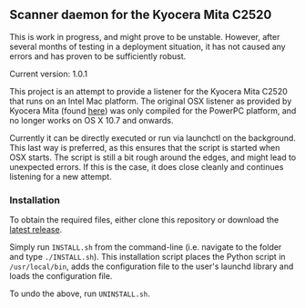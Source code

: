 ## Scanner daemon for the Kyocera Mita C2520

This is work in progress, and might prove to be unstable. However, after several months of testing in a deployment situation, it has not caused any errors and has proven to be sufficiently robust.

Current version: 1.0.1

This project is an attempt to provide a listener for the Kyocera Mita C2520 that runs on an Intel Mac platform. The original OSX listener as provided by Kyocera Mita (found [here](http://www.kyoceradocumentsolutions.eu/index/service/dlc.false.driver.KMC2520._.EN.html)) was only compiled for the PowerPC platform, and no longer works on OS X 10.7 and onwards.

Currently it can be directly executed or run via launchctl on the background. This last way is preferred, as this ensures that the script is started when OSX starts. The script is still a bit rough around the edges, and might lead to unexpected errors. If this is the case, it does close cleanly and continues listening for a new attempt.

### Installation

To obtain the required files, either clone this repository or download the [latest release](https://github.com/joostrijneveld/KM-C2520-listener/releases).

Simply run `INSTALL.sh` from the command-line (i.e. navigate to the folder and type `./INSTALL.sh`). This installation script places the Python script in `/usr/local/bin`, adds the configuration file to the user's launchd library and loads the configuration file.

To undo the above, run `UNINSTALL.sh`.
